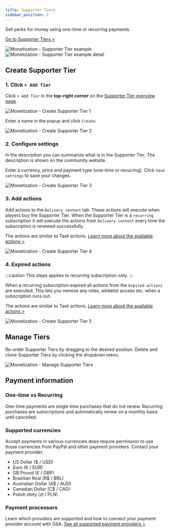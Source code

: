 ```yaml
---
title: Supporter Tiers
sidebar_position: 2
---
```


Sell perks for money using one-time or recurring payments.

[Go to Supporter Tiers >](https://dash.gameserverapp.com/monetization/tiers)

![Monetization - Supporter Tier example](/img/dashboard/monetization/example_supporter_tier_overview.jpg)
![Monetization - Supporter Tier example detail](/img/dashboard/monetization/supporter_tier_example_detail.jpg)


## Create Supporter Tier

### 1. Click `+ Add Tier`
Click `+ Add Tier` in the __top-right corner__ on the [Supporter Tier overview page](https://dash.gameserverapp.com/monetization/tiers).

![Monetization - Create Supporter Tier 1](/img/dashboard/monetization/create_tier_1.jpg)

Enter a name in the popup and click `Create`.

![Monetization - Create Supporter Tier 2](/img/dashboard/monetization/create_tier_2.jpg)


### 2. Configure settings
In the description you can summarize what is in the Supporter Tier. The description is shown on the community website.

Enter a currency, price and payment type (one-time or recurring). Click `Save settings` to save your changes.

![Monetization - Create Supporter Tier 3](/img/dashboard/monetization/create_tier_3.jpg)

### 3. Add actions
Add actions to the `Delivery content` tab. These actions will execute when players buy the Supporter Tier. When the Supporter Tier is a `recurring` subscription it will execute the actions from `Delivery content` every time the subscription is renewed successfully.

The actions are similar to Task actions. [Learn more about the available actions >](/dashboard/automate_tasks/available_actions)

![Monetization - Create Supporter Tier 4](/img/dashboard/monetization/create_tier_4.jpg)

### 4. Expired actions

:::caution
This steps applies to recurring subscription only.
:::

When a recurring subscription expired all actions from the `Expired actions` are executed. This lets you remove any roles, whitelist access etc. when a subscription runs out.

The actions are similar to Task actions. [Learn more about the available actions >](/dashboard/automate_tasks/available_actions)

![Monetization - Create Supporter Tier 5](/img/dashboard/monetization/create_tier_5.jpg)

## Manage Tiers
Re-order Supporter Tiers by dragging to the desired position. Delete and clone Supporter Tiers by clicking the dropdown menu.

![Monetization - Manage Supporter Tiers](/img/dashboard/monetization/manage_tiers.jpg)


## Payment information

### One-time vs Recurring
One-time payments are single time purchases that do not renew. Recurring purchases are subscriptions and automatically renew on a monthly basis until cancelled.

### Supported currencies
Accept payments in various currencies does require permission to use those currencies from PayPal and other payment providers. Contact your payment provider.

- US Dollar ($ / USD)
- Euro (€ / EUR)
- GB Pound (£ / GBP)
- Brazilian Real (R$ / BRL)
- Australian Dollar (A$ / AUD)
- Canadian Dollar (C$ / CAD)
- Polish złoty (zł / PLN)

### Payment processors
Learn which providers are supported and how to connect your payment provider account with GSA.
[See all supported payment providers >](/dashboard/monetization/payment_options)